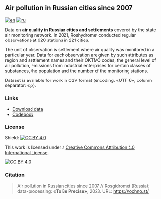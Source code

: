 ## Air pollution in Russian cities since 2007
[![en](https://img.shields.io/badge/lang-en-blue.svg)](https://github.com/tochno-st/air_quality_cities/blob/main/README.md)
[![ru](https://img.shields.io/badge/lang-ru-green.svg)](https://github.com/tochno-st/air_quality_cities/blob/main/README.ru.md)

Data on **air quality in Russian cities and settlements** covered by the state air monitoring 
network. In 2021, Roshydromet conducted regular observations at 620 stations in 221 cities.

The unit of observation is settlement where air quality 
was monitored in a particular year. Data for each observation are given by such 
attributes as region and settlement names and their OKTMO codes, the general level 
of air pollution, emissions from industrial enterprises for certain classes 
of substances, the population and the number of the monitoring stations.

Dataset is available for work in CSV format (encoding: «UTF-8», column separator: «;»).

### Links

- [Download data](https://github.com/tochno-st/air_quality_cities/blob/main/data/processed/air_cities_100_v20230812.zip?raw=true)
- [Codebook](https://github.com/tochno-st/air_quality_cities/blob/main/meta/description_air_cities_100_v1.0.pdf?raw=true)

### License

Shield: [![CC BY 4.0][cc-by-shield]][cc-by]

This work is licensed under a
[Creative Commons Attribution 4.0 International License][cc-by].

[![CC BY 4.0][cc-by-image]][cc-by]

[cc-by]: http://creativecommons.org/licenses/by/4.0/
[cc-by-image]: https://i.creativecommons.org/l/by/4.0/88x31.png
[cc-by-shield]: https://img.shields.io/badge/License-CC%20BY%204.0-lightgrey.svg

### Citation

> Air pollution in Russian cities since 2007 // Rosgidromet (Russia); data-processing: **«To Be Precise»**, 2023. URL: https://tochno.st/ 
